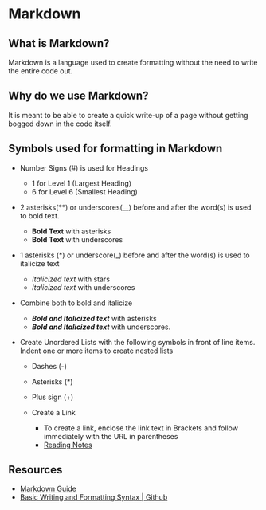 # Markdown

## What is Markdown?
Markdown is a language used to create formatting without the need to write the entire code out. <br> 

## Why do we use Markdown?
It is meant to be able to create a quick write-up of a page without getting bogged down in the code itself. 

## Symbols used for formatting in Markdown
- Number Signs (#) is used for Headings
  - 1 for Level 1 (Largest Heading)
  - 6 for Level 6 (Smallest Heading)
 
- 2 asterisks(**) or underscores(__) before and after the word(s) is used to bold text.
  - **Bold Text** with asterisks
  - __Bold Text__ with underscores
 
- 1 asterisks (*) or underscore(_) before and after the word(s) is used to italicize text
  - *Italicized text* with stars
  - _Italicized text_ with underscores
 
- Combine both to bold and italicize
  - ***Bold and Italicized text*** with asterisks
  - ___Bold and Italicized text___ with underscores.
 
- Create Unordered Lists with the following symbols in front of line items. Indent one or more items to create nested lists
  - Dashes (-)
  - Asterisks (*)
  - Plus sign (+)
 
  - Create a Link
    - To create a link, enclose the link text in Brackets and follow immediately with the URL in parentheses
    - [Reading Notes](peterson-philomath.github.io/reading-notes)

## Resources
* [Markdown Guide](https://www.markdownguide.org/basic-syntax/)
* [Basic Writing and Formatting Syntax | Github](https://docs.github.com/en/get-started/writing-on-github/getting-started-with-writing-and-formatting-on-github/basic-writing-and-formatting-syntax)
